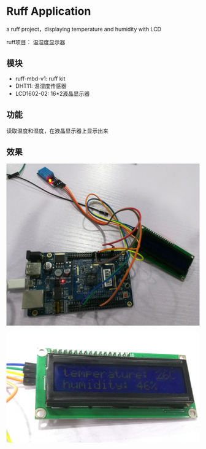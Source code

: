 # Ruff Application
a ruff project，displaying temperature and humidity with LCD

ruff项目： 温湿度显示器

## 模块
+ ruff-mbd-v1: ruff kit 
+ DHT11: 温湿度传感器
+ LCD1602-02: 16*2液晶显示器

## 功能
读取温度和湿度，在液晶显示器上显示出来

## 效果
![硬件连线图](screenshot/screenshot1.jpg)


![显示图](screenshot/screenshot2.jpg)

